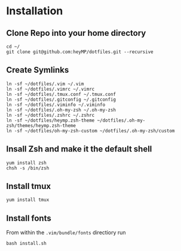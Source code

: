 # Installation

## Clone Repo into your home directory
```
cd ~/
git clone git@github.com:heyMP/dotfiles.git --recursive
```

## Create Symlinks

```
ln -sf ~/dotfiles/.vim ~/.vim
ln -sf ~/dotfiles/.vimrc ~/.vimrc
ln -sf ~/dotfiles/.tmux.conf ~/.tmux.conf
ln -sf ~/dotfiles/.gitconfig ~/.gitconfig
ln -sf ~/dotfiles/.viminfo ~/.viminfo
ln -sf ~/dotfiles/.oh-my-zsh ~/.oh-my-zsh
ln -sf ~/dotfiles/.zshrc ~/.zshrc
ln -sf ~/dotfiles/heymp.zsh-theme ~/dotfiles/.oh-my-zsh/themes/heymp.zsh-theme
ln -sf ~/dotfiles/oh-my-zsh-custom ~/dotfiles/.oh-my-zsh/custom
```

## Insall Zsh and make it the default shell
```
yum install zsh
chsh -s /bin/zsh
```

## Install tmux
```
yum install tmux
```

## Install fonts

From within the `.vim/bundle/fonts` directiory run

```
bash install.sh
```

